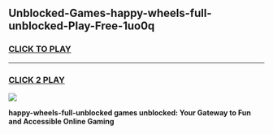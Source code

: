 
## Unblocked-Games-happy-wheels-full-unblocked-Play-Free-1uo0q
<h3>
<a href="https://premium76.site?title=happy-wheels-full-unblocked&ref=18A1">CLICK TO PLAY</a></h3>
<hr>

<h3>
<a href="https://premium76.site?title=happy-wheels-full-unblocked&ref=18A1">CLICK 2 PLAY</a>
  
</h3>

<a href="https://premium76.site?title=happy-wheels-full-unblocked&ref=18A1"><img src="https://clearcache.store/games.png"></a>


**happy-wheels-full-unblocked games unblocked: Your Gateway to Fun and Accessible Online Gaming**
